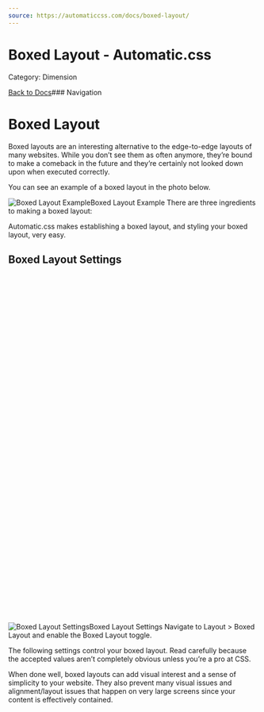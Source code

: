 ```yaml
---
source: https://automaticcss.com/docs/boxed-layout/
---
```


# Boxed Layout - Automatic.css

Category: Dimension

[Back to Docs](https://automaticcss.com/docs)### Navigation

# Boxed Layout

Boxed layouts are an interesting alternative to the edge-to-edge layouts of many websites. While you don’t see them as often anymore, they’re bound to make a comeback in the future and they’re certainly not looked down upon when executed correctly.

You can see an example of a boxed layout in the photo below.

![Boxed Layout Example](https://automaticcss.com/wp-content/uploads/CleanShot-2024-10-20-at-09.02.44@2x-1024x617.jpg)Boxed Layout Example
There are three ingredients to making a boxed layout:

Automatic.css makes establishing a boxed layout, and styling your boxed layout, very easy.

## Boxed Layout Settings

![Boxed Layout Settings](data:image/svg+xml,%3Csvg%20xmlns='http://www.w3.org/2000/svg'%20width='735'%20height='1024'%20viewBox='0%200%20735%201024'%3E%3C/svg%3E)![Boxed Layout Settings](https://automaticcss.com/wp-content/uploads/CleanShot-2024-10-20-at-09.08.35@2x-735x1024.jpg)Boxed Layout Settings
Navigate to Layout > Boxed Layout and enable the Boxed Layout toggle.

The following settings control your boxed layout. Read carefully because the accepted values aren’t completely obvious unless you’re a pro at CSS.

When done well, boxed layouts can add visual interest and a sense of simplicity to your website. They also prevent many visual issues and alignment/layout issues that happen on very large screens since your content is effectively contained.

